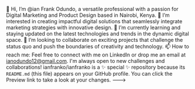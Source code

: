 👋 Hi, I’m @ian Frank Odundo, a versatile professional with a passion for Digital Marketing and Product Design based in Nairobi, Kenya.
👀 I’m interested in creating impactful digital solutions that seamlessly integrate marketing strategies with innovative design.
🌱 I’m currently learning and staying updated on the latest technologies and trends in the dynamic digital space.
💞️ I’m looking to collaborate on exciting projects that challenge the status quo and push the boundaries of creativity and technology.
📫 How to reach me: Feel free to connect with me on LinkedIn or drop me an email at ianodundo12@gmail.com. I'm always open to new challenges and collaborations!
ianfranko/ianfranko is a ✨ special ✨ repository because its `README.md` (this file) appears on your GitHub profile.
You can click the Preview link to take a look at your changes.
--->
